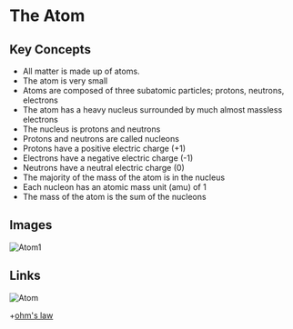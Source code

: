 The Atom
========

Key Concepts
------------
- All matter is made up of atoms.
- The atom is very small
- Atoms are composed of three subatomic particles; protons, neutrons, electrons
- The atom has a heavy nucleus surrounded by much almost massless electrons
- The nucleus is protons and neutrons
- Protons and neutrons are called nucleons
- Protons have a positive electric charge (+1)
- Electrons have a negative electric charge (-1)
- Neutrons have a neutral electric charge (0)
- The majority of the mass of the atom is in the nucleus
- Each nucleon has an atomic mass unit (amu) of 1
- The mass of the atom is the sum of the nucleons


Images
-------
![Atom1](http://www.ducksters.com/science/atom.gif)


Links
------
![Atom](https://www.youtube.com/watch?v=_lNF3_30lUE)


+[ohm's law](https://github.com/mixmix/nice_eqns/blob/master/physics/ohms_law.md)
